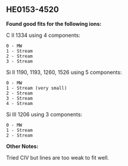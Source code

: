 ## HE0153-4520
**Found good fits for the following ions:**

C II 1334 using 4 components:
```
0 - MW
1 - Stream
2 - Stream
3 - Stream 
```

Si II 1190, 1193, 1260, 1526 using 5 components:
```
0 - MW
1 - Stream (very small)
2 - Stream
3 - Stream
4 - Stream
```

Si III 1206 using 3 components:
``` 
0 - MW
1 - Stream
2 - Stream
```


**Other Notes:**

Tried CIV but lines are too weak to fit well.